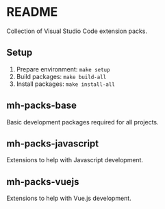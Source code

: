 # README

Collection of Visual Studio Code extension packs.

## Setup

1. Prepare environment: `make setup`
2. Build packages: `make build-all`
3. Install packages: `make install-all`

## mh-packs-base

Basic development packages required for all projects.

## mh-packs-javascript

Extensions to help with Javascript development.

## mh-packs-vuejs

Extensions to help with Vue.js development.

